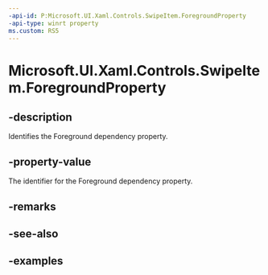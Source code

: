 ```yaml
---
-api-id: P:Microsoft.UI.Xaml.Controls.SwipeItem.ForegroundProperty
-api-type: winrt property
ms.custom: RS5
---
```

<!-- Property syntax.
public DependencyProperty ForegroundProperty { get; }
-->

# Microsoft.UI.Xaml.Controls.SwipeItem.ForegroundProperty


## -description

Identifies the Foreground dependency property.


## -property-value

The identifier for the Foreground dependency property.


## -remarks


## -see-also


## -examples


